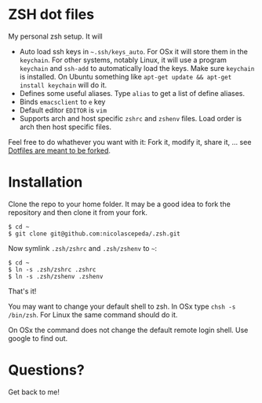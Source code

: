# ZSH dot files

My personal zsh setup. It will

* Auto load ssh keys in `~.ssh/keys_auto`. For OSx it will store
  them in the `keychain`. For other systems, notably Linux, it will
  use a program `keychain` and `ssh-add` to automatically load the keys.
  Make sure `keychain` is installed. On Ubuntu something like
  `apt-get update && apt-get install keychain` will do it.
* Defines some useful aliases. Type `alias` to get a list of define aliases.
* Binds `emacsclient` to `e` key
* Default editor `EDITOR` is `vim`
* Supports arch and host specific `zshrc` and `zshenv` files. Load order
  is arch then host specific files.

Feel free to do whathever you want with it: Fork it, modify it, share it, ...
see [Dotfiles are meant to be forked][url_holman].

[url_holman]: http://zachholman.com/2010/08/dotfiles-are-meant-to-be-forked/



# Installation
Clone the repo to your home folder. It may be a good idea to fork the repository
and then clone it from your fork.

    $ cd ~
    $ git clone git@github.com:nicolascepeda/.zsh.git

Now symlink `.zsh/zshrc` and `.zsh/zshenv` to `~`:

    $ cd ~
    $ ln -s .zsh/zshrc .zshrc
    $ ln -s .zsh/zshenv .zshenv

That's it!

You may want to change your default shell to zsh. In OSx type `chsh -s /bin/zsh`.
For Linux the same command should do it.

On OSx the command does not change the default remote login shell.
Use google to find out.

# Questions?
Get back to me!
